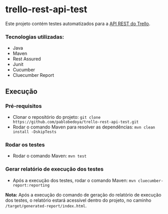 # trello-rest-api-test

Este projeto contém testes automatizados para a [API REST do Trello](https://developer.atlassian.com/cloud/trello/guides/rest-api/api-introduction/).
 
### Tecnologias utilizadas:
  * Java
  * Maven
  * Rest Assured
  * Junit
  * Cucumber
  * Cluecumber Report
 
## Execução

### Pré-requisitos
* Clonar o repositório do projeto: `git clone https://github.com/pablobedoya/trello-rest-api-test.git`
* Rodar o comando Maven para resolver as dependências: `mvn clean install -DskipTests`

### Rodar os testes
* Rodar o comando Maven: `mvn test`

### Gerar relatório de execução dos testes
* Após a execução dos testes, rodar o comando Maven: `mvn cluecumber-report:reporting`

**Nota:** Após a execução do comando de geração do relatório de execução dos testes, o relatório estará acessível dentro do projeto, no caminho `/target/generated-report/index.html`.
